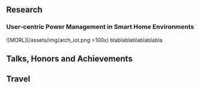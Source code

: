 
## Research

### User-centric Power Management in Smart Home Environments

![MORL](/assets/img/arch_iot.png =100x)  blablablablablablabla


## Talks, Honors and Achievements



## Travel

